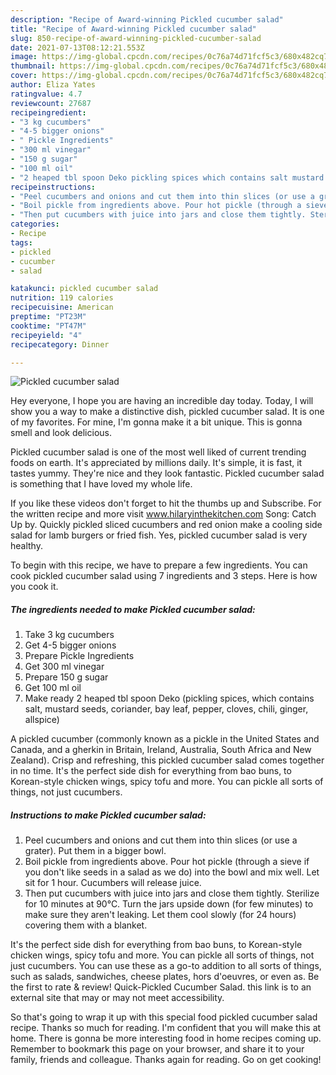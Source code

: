 ```yaml
---
description: "Recipe of Award-winning Pickled cucumber salad"
title: "Recipe of Award-winning Pickled cucumber salad"
slug: 850-recipe-of-award-winning-pickled-cucumber-salad
date: 2021-07-13T08:12:21.553Z
image: https://img-global.cpcdn.com/recipes/0c76a74d71fcf5c3/680x482cq70/pickled-cucumber-salad-recipe-main-photo.jpg
thumbnail: https://img-global.cpcdn.com/recipes/0c76a74d71fcf5c3/680x482cq70/pickled-cucumber-salad-recipe-main-photo.jpg
cover: https://img-global.cpcdn.com/recipes/0c76a74d71fcf5c3/680x482cq70/pickled-cucumber-salad-recipe-main-photo.jpg
author: Eliza Yates
ratingvalue: 4.7
reviewcount: 27687
recipeingredient:
- "3 kg cucumbers"
- "4-5 bigger onions"
- " Pickle Ingredients"
- "300 ml vinegar"
- "150 g sugar"
- "100 ml oil"
- "2 heaped tbl spoon Deko pickling spices which contains salt mustard seeds coriander bay leaf pepper cloves chili ginger allspice"
recipeinstructions:
- "Peel cucumbers and onions and cut them into thin slices (or use a grater). Put them in a bigger bowl."
- "Boil pickle from ingredients above. Pour hot pickle (through a sieve if you don&#39;t like seeds in a salad as we do) into the bowl and mix well. Let sit for 1 hour. Cucumbers will release juice."
- "Then put cucumbers with juice into jars and close them tightly. Sterilize for 10 minutes at 90°C. Turn the jars upside down (for few minutes) to make sure they aren&#39;t leaking. Let them cool slowly (for 24 hours) covering them with a blanket."
categories:
- Recipe
tags:
- pickled
- cucumber
- salad

katakunci: pickled cucumber salad 
nutrition: 119 calories
recipecuisine: American
preptime: "PT23M"
cooktime: "PT47M"
recipeyield: "4"
recipecategory: Dinner

---
```



![Pickled cucumber salad](https://img-global.cpcdn.com/recipes/0c76a74d71fcf5c3/680x482cq70/pickled-cucumber-salad-recipe-main-photo.jpg)

Hey everyone, I hope you are having an incredible day today. Today, I will show you a way to make a distinctive dish, pickled cucumber salad. It is one of my favorites. For mine, I'm gonna make it a bit unique. This is gonna smell and look delicious.

Pickled cucumber salad is one of the most well liked of current trending foods on earth. It's appreciated by millions daily. It's simple, it is fast, it tastes yummy. They're nice and they look fantastic. Pickled cucumber salad is something that I have loved my whole life.

If you like these videos don&#39;t forget to hit the thumbs up and Subscribe. For the written recipe and more visit www.hilaryinthekitchen.com Song: Catch Up by. Quickly pickled sliced cucumbers and red onion make a cooling side salad for lamb burgers or fried fish. Yes, pickled cucumber salad is very healthy.


To begin with this recipe, we have to prepare a few ingredients. You can cook pickled cucumber salad using 7 ingredients and 3 steps. Here is how you cook it.

<!--inarticleads1-->

##### The ingredients needed to make Pickled cucumber salad:

1. Take 3 kg cucumbers
1. Get 4-5 bigger onions
1. Prepare  Pickle Ingredients
1. Get 300 ml vinegar
1. Prepare 150 g sugar
1. Get 100 ml oil
1. Make ready 2 heaped tbl spoon Deko (pickling spices, which contains salt, mustard seeds, coriander, bay leaf, pepper, cloves, chili, ginger, allspice)


A pickled cucumber (commonly known as a pickle in the United States and Canada, and a gherkin in Britain, Ireland, Australia, South Africa and New Zealand). Crisp and refreshing, this pickled cucumber salad comes together in no time. It&#39;s the perfect side dish for everything from bao buns, to Korean-style chicken wings, spicy tofu and more. You can pickle all sorts of things, not just cucumbers. 

<!--inarticleads2-->

##### Instructions to make Pickled cucumber salad:

1. Peel cucumbers and onions and cut them into thin slices (or use a grater). Put them in a bigger bowl.
1. Boil pickle from ingredients above. Pour hot pickle (through a sieve if you don&#39;t like seeds in a salad as we do) into the bowl and mix well. Let sit for 1 hour. Cucumbers will release juice.
1. Then put cucumbers with juice into jars and close them tightly. Sterilize for 10 minutes at 90°C. Turn the jars upside down (for few minutes) to make sure they aren&#39;t leaking. Let them cool slowly (for 24 hours) covering them with a blanket.


It&#39;s the perfect side dish for everything from bao buns, to Korean-style chicken wings, spicy tofu and more. You can pickle all sorts of things, not just cucumbers. You can use these as a go-to addition to all sorts of things, such as salads, sandwiches, cheese plates, hors d&#39;oeuvres, or even as. Be the first to rate &amp; review! Quick-Pickled Cucumber Salad. this link is to an external site that may or may not meet accessibility. 

So that's going to wrap it up with this special food pickled cucumber salad recipe. Thanks so much for reading. I'm confident that you will make this at home. There is gonna be more interesting food in home recipes coming up. Remember to bookmark this page on your browser, and share it to your family, friends and colleague. Thanks again for reading. Go on get cooking!
